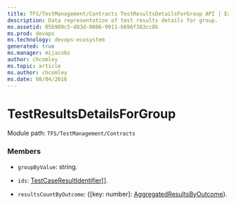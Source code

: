 ```yaml
---
title: TFS/TestManagement/Contracts TestResultsDetailsForGroup API | Extensions for Azure DevOps Services
description: Data representation of test results details for group.
ms.assetid: 05b989c5-d83d-0086-9911-b696f383cc8b
ms.prod: devops
ms.technology: devops-ecosystem
generated: true
ms.manager: mijacobs
author: chcomley
ms.topic: article
ms.author: chcomley
ms.date: 08/04/2016
---
```


# TestResultsDetailsForGroup

Module path: `TFS/TestManagement/Contracts`


### Members

* `groupByValue`: string. 

* `ids`: [TestCaseResultIdentifier](../../../TFS/TestManagement/Contracts/TestCaseResultIdentifier.md)[]. 

* `resultsCountByOutcome`: {[key: number]: [AggregatedResultsByOutcome](../../../TFS/TestManagement/Contracts/AggregatedResultsByOutcome.md)}. 

